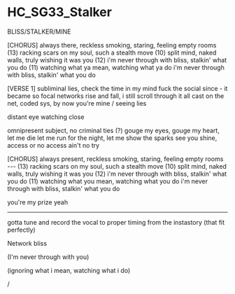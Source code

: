 # HC_SG33_Stalker

BLISS/STALKER/MINE

[CHORUS]
always there, reckless smoking, staring, feeling empty rooms (13)
racking scars on my soul, such a stealth move (10)
split mind, naked walls, truly wishing it was you (12)
i'm never through with bliss, stalkin' what you do (11)
watching what ya mean, watching what ya do 
i'm never through with bliss, stalkin' what you do

[VERSE 1]
subliminal lies, check the time in my mind
fuck the social since - it became so focal
networks rise and fall, i still scroll through it all
cast on the net, coded sys, by now you're mine / seeing lies

distant eye watching close

omnipresent subject, no criminal ties (?)
gouge my eyes, gouge my heart, let me die
let me run for the night, let me show the sparks
see you shine, access or no access ain't no try


[CHORUS]
always present, reckless smoking, staring, feeling empty rooms --- (13)
racking scars on my soul, such a stealth move (10)
split mind, naked walls, truly wishing it was you (12)
i'm never through with bliss, stalkin' what you do (11)
watching what you mean, watching what you do 
i'm never through with bliss, stalkin' what you do

you're my prize yeah



---
gotta tune and record the vocal to proper timing from the instastory (that fit perfectly)

Network bliss

(I'm never through with you)

(ignoring what i mean, watching what i do)

/

